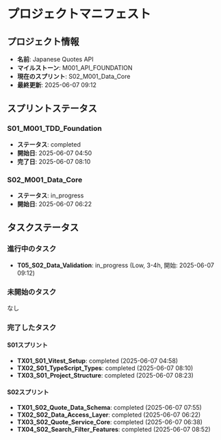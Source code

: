 # プロジェクトマニフェスト

## プロジェクト情報
- **名前**: Japanese Quotes API
- **マイルストーン**: M001_API_FOUNDATION
- **現在のスプリント**: S02_M001_Data_Core
- **最終更新**: 2025-06-07 09:12

## スプリントステータス

### S01_M001_TDD_Foundation
- **ステータス**: completed
- **開始日**: 2025-06-07 04:50
- **完了日**: 2025-06-07 08:10

### S02_M001_Data_Core
- **ステータス**: in_progress
- **開始日**: 2025-06-07 06:22

## タスクステータス

### 進行中のタスク
- **T05_S02_Data_Validation**: in_progress (Low, 3-4h, 開始: 2025-06-07 09:12)

### 未開始のタスク
なし

### 完了したタスク

#### S01スプリント
- **TX01_S01_Vitest_Setup**: completed (2025-06-07 04:58)
- **TX02_S01_TypeScript_Types**: completed (2025-06-07 08:10)
- **TX03_S01_Project_Structure**: completed (2025-06-07 08:23)

#### S02スプリント
- **TX01_S02_Quote_Data_Schema**: completed (2025-06-07 07:55)
- **TX02_S02_Data_Access_Layer**: completed (2025-06-07 06:22)
- **TX03_S02_Quote_Service_Core**: completed (2025-06-07 06:38)
- **TX04_S02_Search_Filter_Features**: completed (2025-06-07 08:52)